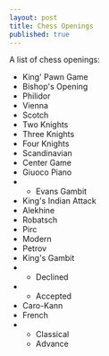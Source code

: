 ```yaml
---
layout: post
title: Chess Openings
published: true
---
```


A list of chess openings:

* King' Pawn Game
* Bishop's Opening
* Philidor
* Vienna
* Scotch
* Two Knights
* Three Knights
* Four Knights
* Scandinavian
* Center Game
* Giuoco Piano
* * Evans Gambit
* King's Indian Attack
* Alekhine
* Robatsch
* Pirc
* Modern
* Petrov
* King's Gambit
* * Declined
* * Accepted
* Caro-Kann
* French
* * Classical
  * Advance

